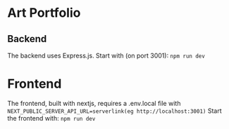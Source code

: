 # Art Portfolio

## Backend

The backend uses Express.js. Start with (on port 3001):
`npm run dev`

# Frontend

The frontend, built with nextjs, requires a .env.local file with
`NEXT_PUBLIC_SERVER_API_URL=serverlink(eg http://localhost:3001)`
Start the frontend with:
`npm run dev`
